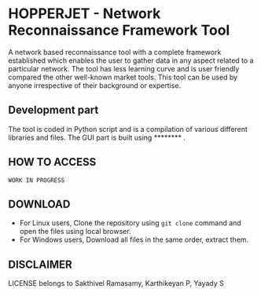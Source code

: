 # HOPPERJET - Network Reconnaissance Framework Tool
A network based reconnaissance tool with a complete framework established which enables the user to gather data in any aspect related to a particular network.
The tool has less learning curve and is user friendly compared the other well-known market tools. This tool can be used by anyone irrespective of their background or expertise.

## Development part
The tool is coded in Python script and is a compilation of various different libraries and files.
The GUI part is built using ******** .

## HOW TO ACCESS
```WORK IN PROGRESS ```

## DOWNLOAD
- For Linux users, Clone the repository using ``git clone`` command and open the files using local browser. 
- For Windows users, Download all files in the same order, extract them.
 
 ## DISCLAIMER
LICENSE belongs to Sakthivel Ramasamy, Karthikeyan P, Yayady S
